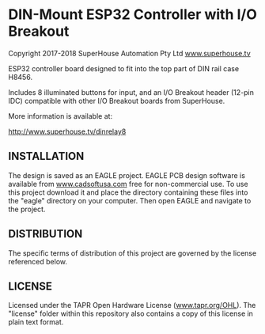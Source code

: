 DIN-Mount ESP32 Controller with I/O Breakout
=============================================
Copyright 2017-2018 SuperHouse Automation Pty Ltd  www.superhouse.tv  

ESP32 controller board designed to fit into the top part of DIN rail
case H8456.

Includes 8 illuminated buttons for input, and an I/O Breakout header
(12-pin IDC) compatible with other I/O Breakout boards from SuperHouse.

More information is available at:

  http://www.superhouse.tv/dinrelay8


INSTALLATION
------------
The design is saved as an EAGLE project. EAGLE PCB design software is
available from www.cadsoftusa.com free for non-commercial use. To use
this project download it and place the directory containing these files
into the "eagle" directory on your computer. Then open EAGLE and
navigate to the project.


DISTRIBUTION
------------
The specific terms of distribution of this project are governed by the
license referenced below.


LICENSE
-------
Licensed under the TAPR Open Hardware License (www.tapr.org/OHL).
The "license" folder within this repository also contains a copy of
this license in plain text format.
